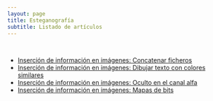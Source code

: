 ```yaml
---
layout: page
title: Esteganografía
subtitle: Listado de artículos
---
```



<br/>

- [Inserción de información en imágenes: Concatenar ficheros](/stego/images/embed/es/concat)
- [Inserción de información en imágenes: Dibujar texto con colores similares](/stego/images/embed/es/dibujar-texto)
- [Inserción de información en imágenes: Oculto en el canal alfa](/stego/images/embed/es/canal-alfa)
- [Inserción de información en imágenes: Mapas de bits](/stego/images/embed/es/mapas-de-bits)






